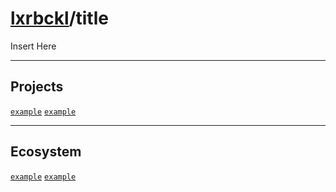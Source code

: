 # [lxrbckl](https://github.com/lxRbckl/lxRbckl/blob/main/README.md)/title
<p align="justify">
Insert Here
</p>

---

## Projects
[`example`]() 
[`example`]()

---

## Ecosystem
[`example`]() 
[`example`]()
